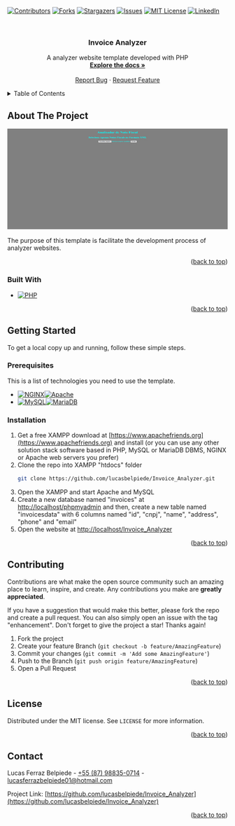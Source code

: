 <a name="readme-top"></a>

[![Contributors][contributors-shield]][contributors-url]
[![Forks][forks-shield]][forks-url]
[![Stargazers][stars-shield]][stars-url]
[![Issues][issues-shield]][issues-url]
[![MIT License][license-shield]][license-url]
[![LinkedIn][linkedin-shield]][linkedin-url]

<br/>

<div align="center">
  <h3 align="center">Invoice Analyzer</h3>

  <p align="center">
    A analyzer website template developed with PHP
    <br/>
    <a href="https://github.com/lucasbelpiede/Invoice_Analyzer"><strong>Explore the docs »</strong></a>
    <br/>
    <br/>
    <a href="https://github.com/lucasbelpiede/Invoice_Analyzer/issues">Report Bug</a>
    ·
    <a href="https://github.com/lucasbelpiede/Invoice_Analyzer/issues">Request Feature</a>
  </p>
</div>

<details>
  <summary>Table of Contents</summary>
  
  <ol>
    <li>
      <a href="#about-the-project">About The Project</a>
      <ul>
        <li><a href="#built-with">Built With</a></li>
      </ul>
    </li>
    <li>
      <a href="#getting-started">Getting Started</a>
      <ul>
        <li><a href="#prerequisites">Prerequisites</a></li>
        <li><a href="#installation">Installation</a></li>
      </ul>
    </li>
    <li><a href="#contributing">Contributing</a></li>
    <li><a href="#license">License</a></li>
    <li><a href="#contact">Contact</a></li>
  </ol>
</details>

## About The Project

[![Invoice Analyzer Image][product-image]](https://github.com/lucasbelpiede/Invoice_Analyzer)

The purpose of this template is facilitate the development process of analyzer websites.

<p align="right">(<a href="#readme-top">back to top</a>)</p>

### Built With

* [![PHP][PHP.net]][PHP-url]

<p align="right">(<a href="#readme-top">back to top</a>)</p>

## Getting Started

To get a local copy up and running, follow these simple steps.

### Prerequisites

This is a list of technologies you need to use the template.
* [![NGINX][NGINX.org]][NGINX-url][![Apache][Apache.org]][Apache-url]
* [![MySQL][MySQL.com]][MySQL-url][![MariaDB][MariaDB.org]][MariaDB-url]

### Installation

1. Get a free XAMPP download at [https://www.apachefriends.org](https://www.apachefriends.org) and install (or you can use any other solution stack software based in PHP, MySQL or MariaDB DBMS, NGINX or Apache web servers you prefer)
2. Clone the repo into XAMPP "htdocs" folder
   ```sh
   git clone https://github.com/lucasbelpiede/Invoice_Analyzer.git
   ```
3. Open the XAMPP and start Apache and MySQL
4. Create a new database named "invoices" at [http://localhost/phpmyadmin](http://localhost/phpmyadmin) and then, create a new table named "invoicesdata" with 6 columns named "id", "cnpj", "name", "address", "phone" and "email"
5. Open the website at [http://localhost/Invoice_Analyzer](http://localhost/Invoice_Analyzer)

<p align="right">(<a href="#readme-top">back to top</a>)</p>

## Contributing

Contributions are what make the open source community such an amazing place to learn, inspire, and create. Any contributions you make are **greatly appreciated**.

If you have a suggestion that would make this better, please fork the repo and create a pull request. You can also simply open an issue with the tag "enhancement".
Don't forget to give the project a star! Thanks again!

1. Fork the project
2. Create your feature Branch (`git checkout -b feature/AmazingFeature`)
3. Commit your changes (`git commit -m 'Add some AmazingFeature'`)
4. Push to the Branch (`git push origin feature/AmazingFeature`)
5. Open a Pull Request

<p align="right">(<a href="#readme-top">back to top</a>)</p>

## License

Distributed under the MIT license. See `LICENSE` for more information.

<p align="right">(<a href="#readme-top">back to top</a>)</p>

## Contact

Lucas Ferraz Belpiede - [+55 (87) 98835-0714](https://wa.me/5587988350714) - lucasferrazbelpiede01@hotmail.com

Project Link: [https://github.com/lucasbelpiede/Invoice_Analyzer](https://github.com/lucasbelpiede/Invoice_Analyzer)

<p align="right">(<a href="#readme-top">back to top</a>)</p>

[contributors-shield]: https://img.shields.io/github/contributors/lucasbelpiede/Invoice_Analyzer.svg?style=for-the-badge
[contributors-url]: https://github.com/lucasbelpiede/Invoice_Analyzer/graphs/contributors
[forks-shield]: https://img.shields.io/github/forks/lucasbelpiede/Invoice_Analyzer.svg?style=for-the-badge
[forks-url]: https://github.com/lucasbelpiede/Invoice_Analyzer/network/members
[stars-shield]: https://img.shields.io/github/stars/lucasbelpiede/Invoice_Analyzer.svg?style=for-the-badge
[stars-url]: https://github.com/lucasbelpiede/Invoice_Analyzer/stargazers
[issues-shield]: https://img.shields.io/github/issues/lucasbelpiede/Invoice_Analyzer.svg?style=for-the-badge
[issues-url]: https://github.com/lucasbelpiede/Invoice_Analyzer/issues
[license-shield]: https://img.shields.io/github/license/lucasbelpiede/Invoice_Analyzer.svg?style=for-the-badge
[license-url]: https://github.com/lucasbelpiede/Invoice_Analyzer/blob/master/LICENSE
[linkedin-shield]: https://img.shields.io/badge/-LinkedIn-black.svg?style=for-the-badge&logo=linkedin&colorB=555
[linkedin-url]: https://linkedin.com/in/lucasbelpiede
[PHP.net]: https://img.shields.io/badge/PHP_7.4-777BB4?style=for-the-badge&logo=php&logoColor=white
[PHP-url]: https://www.php.net
[MySQL.com]: https://img.shields.io/badge/MySQL-005C84?style=flat-square&logo=mysql&logoColor=white
[MySQL-url]: https://www.mysql.com
[MariaDB.org]: https://img.shields.io/badge/MariaDB-003545?style=flat-square&logo=mariadb&logoColor=white
[MariaDB-url]: https://mariadb.org
[NGINX.org]: https://img.shields.io/badge/NGINX-009639?style=flat-square&logo=nginx&logoColor=white
[NGINX-url]: https://nginx.org
[Apache.org]: https://img.shields.io/badge/Apache-D22128?style=flat-square&logo=apache&logoColor=white
[Apache-url]: https://httpd.apache.org
[product-image]: readme-files/Invoice-Analyzer-Image.jpg

<!--
  [WordPress.org]: https://img.shields.io/badge/WordPress_6.1.1-21759B?style=for-the-badge&logo=wordpress&logoColor=white
  [WordPress-url]: https://wordpress.org
  [Next.js]: https://img.shields.io/badge/next.js-000000?style=for-the-badge&logo=nextdotjs&logoColor=white
  [Next-url]: https://nextjs.org
  [React.js]: https://img.shields.io/badge/React-20232A?style=for-the-badge&logo=react&logoColor=61DAFB
  [React-url]: https://reactjs.org
  [Vue.js]: https://img.shields.io/badge/Vue.js-35495E?style=for-the-badge&logo=vuedotjs&logoColor=4FC08D
  [Vue-url]: https://vuejs.org
  [Angular.io]: https://img.shields.io/badge/Angular-DD0031?style=for-the-badge&logo=angular&logoColor=white
  [Angular-url]: https://angular.io
  [Svelte.dev]: https://img.shields.io/badge/Svelte-4A4A55?style=for-the-badge&logo=svelte&logoColor=FF3E00
  [Svelte-url]: https://svelte.dev
  [Laravel.com]: https://img.shields.io/badge/Laravel-FF2D20?style=for-the-badge&logo=laravel&logoColor=white
  [Laravel-url]: https://laravel.com
  [Bootstrap.com]: https://img.shields.io/badge/Bootstrap-563D7C?style=for-the-badge&logo=bootstrap&logoColor=white
  [Bootstrap-url]: https://getbootstrap.com
  [JQuery.com]: https://img.shields.io/badge/jQuery-0769AD?style=for-the-badge&logo=jquery&logoColor=white
  [JQuery-url]: https://jquery.com
-->